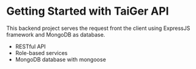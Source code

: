 # Getting Started with TaiGer API
This backend project serves the request front the client using ExpressJS framework and MongoDB as database.

- RESTful API
- Role-based services
- MongoDB database with mongoose
